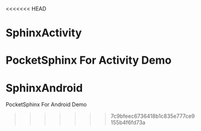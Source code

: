 <<<<<<< HEAD
# SphinxActivity
PocketSphinx For Activity Demo
=======
# SphinxAndroid
PocketSphinx For Android Demo
>>>>>>> 7c9bfeec6736418b1c835e777ce9155b4f6fd73a
